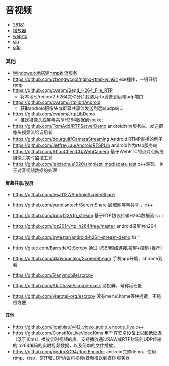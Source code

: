 # 音视频
- [28181](/notes/media/28181.md)
- [播放器](/notes/media/player.md)
- [webrtc](/notes/media/webrtc.md)
- [sip](/notes/media/sip.md)
- [sdp](/notes/media/sdp.md)

### 其他
- [Windows本地搭建rtmp推流服务](https://zhuanlan.zhihu.com/p/630493216)
- https://github.com/zhongwcool/nginx-rtmp-win64 exe程序，一键开启rtmp
- https://github.com/cvabm/Send_H264_File_RTP 
    - 将本地E:/record2.h264文件分片封装为rtp发送到远端udp端口
- https://github.com/cvabm/Jrtplib4Android
    - 获取android摄像头或屏幕共享流发送到远端udp端口
- https://github.com/cvabm/JrtpLibDemo
    - 推送摄像头或屏幕共享H264数据到socket
- https://github.com/TomAdd/RTPServerDemo android作为服务端，发送摄像头视频流给调用者
- https://github.com/dourgulf/CameraStreaming Android RTMP直播的例子
- https://github.com/JeffreyLau/AndroidRTSPLib android作为rtsp服务端
- https://github.com/ShouChenICU/WebCamera  基于WebRTC的点对点网络摄像头实时监控工具
- https://github.com/leixiaohua1020/simplest_mediadata_test  c++源码，关于对音视频数据的处理

#### 屏幕共享/投屏
- https://github.com/lesa1127/AndroidScreenShare
- https://github.com/yundiantech/ScreenShare 局域网屏幕共享 ，c++
- https://github.com/tong123/rtp_stream 基于RTP协议传输H264数据流 c++

- https://github.com/lxz2014/rtp_h264/tree/master android录屏为h264
- https://github.com/bytestar/android-h264-stream-demo 如上

- https://gitee.com/Barryda/QtScrcpy 通过 USB/网络连接,投屏+控制 (推荐)
- https://github.com/dkrivoruchko/ScreenStream 手机app开启，chrome观看
- https://github.com/Genymobile/scrcpy
- https://github.com/AkiChase/scrcpy-mask 没投屏，号称延迟低
- https://github.com/viarotel-org/escrcpy 没有menu\home等快捷键，不是很方便



#### 其他
- https://github.com/licaibiao/v4l2_video_audio_encode_live c++
- https://github.com/Consti10/LiveVideo10ms 用于在安卓设备上以超低延迟（低于10ms）播放实时视频的库。支持播放通过RAW或RTP封装的UDP传输的.h264编码的实时视频数据，以及简单的文件播放。
- https://github.com/pedroSG94/RootEncoder android完整demo，使用rtmp、rtsp、SRT和UDP协议将视频/音频推送到媒体服务器

